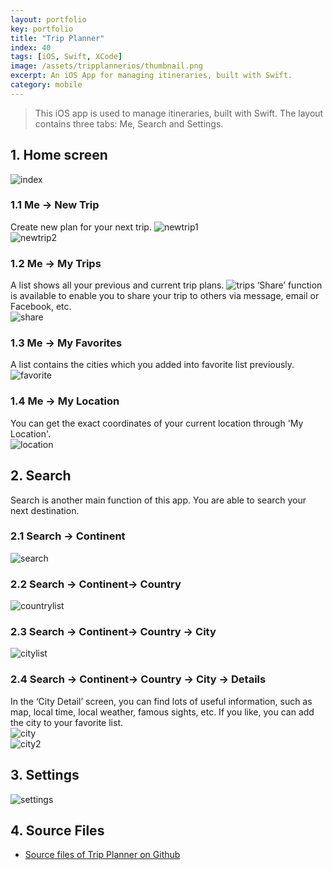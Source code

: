 ```yaml
---
layout: portfolio
key: portfolio
title: "Trip Planner"
index: 40
tags: [iOS, Swift, XCode]
image: /assets/tripplannerios/thumbnail.png
excerpt: An iOS App for managing itineraries, built with Swift.
category: mobile
---
```


> This iOS app is used to manage itineraries, built with Swift. The layout contains three tabs: Me, Search and Settings.  

## 1. Home screen  
![index](/assets/tripplannerios/index.png "index")  
### 1.1 Me -> New Trip
Create new plan for your next trip.
![newtrip1](/assets/tripplannerios/newtrip1.png "newtrip1")  
![newtrip2](/assets/tripplannerios/newtrip2.png "newtrip2")  
### 1.2 Me -> My Trips
A list shows all your previous and current trip plans.
![trips](/assets/tripplannerios/trips.png "trips")
‘Share’ function is available to enable you to share your trip to others via message, email or Facebook, etc.  
![share](/assets/tripplannerios/share.png "share")
### 1.3 Me -> My Favorites
A list contains the cities which you added into favorite list previously.  
![favorite](/assets/tripplannerios/favorite.png "favorite")
### 1.4 Me -> My Location
You can get the exact coordinates of your current location through 'My Location'.  
![location](/assets/tripplannerios/location.png "location")  
## 2. Search
Search is another main function of this app. You are able to search your next destination.  
### 2.1 Search -> Continent
![search](/assets/tripplannerios/search.png "search")  
### 2.2 Search -> Continent-> Country
![countrylist](/assets/tripplannerios/countrylist.png "countrylist")  
### 2.3 Search -> Continent-> Country -> City
![citylist](/assets/tripplannerios/citylist.png "citylist")
### 2.4 Search -> Continent-> Country -> City -> Details
In the ‘City Detail’ screen, you can find lots of useful information, such as map, local time, local weather, famous sights, etc. If you like, you can add the city to your favorite list.  
![city](/assets/tripplannerios/city.png "city")  
![city2](/assets/tripplannerios/city2.png "city2")
## 3. Settings  
![settings](/assets/tripplannerios/settings.png "settings")  
## 4. Source Files
* [Source files of Trip Planner on Github](https://github.com/jojozhuang/Portfolio/tree/master/TripPlanner/TripPlanneriOS)
